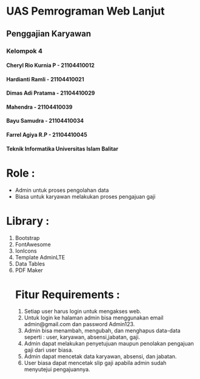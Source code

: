 # UAS Pemrograman Web Lanjut
<h2>Penggajian Karyawan</h2> 
<h3>Kelompok 4</h3>
<h4>Cheryl Rio Kurnia P - 21104410012</h4>
<h4>Hardianti Ramli - 21104410021</h4>
<h4>Dimas Adi Pratama - 21104410029</h4>
<h4>Mahendra - 21104410039</h4>
<h4>Bayu Samudra - 21104410034</h4>
<h4>Farrel Agiya R.P - 21104410045</h4>
<h4>Teknik Informatika Universitas Islam Balitar</h4>



# Role :
<ul>
<li>Admin untuk proses pengolahan data</li>
<li>Biasa untuk karyawan melakukan proses pengajuan gaji</li>
</ul>

# Library :
<ol>
<li>Bootstrap</li>
<li>FontAwesome</li>
<li>IonIcons</li>
<li>Template AdminLTE</li>
<li>Data Tables</li>
<li>PDF Maker</li>
  
# Fitur Requirements :
<ol>
  <li>Setiap user harus login untuk mengakses web.</li>
  <li>Untuk login ke halaman admin bisa menggunakan email admin@gmail.com dan password Admin123.</li>
  <li>Admin bisa menambah, mengubah, dan menghapus data-data seperti : user, karyawan, absensi,jabatan, gaji.</li>
  <li>Admin dapat melakukan penyetujuan maupun penolakan pengajuan gaji dari user biasa.</li>
  <li>Admin dapat mencetak data karyawan, absensi, dan jabatan.</li>
  <li>User biasa dapat mencetak slip gaji apabila admin sudah menyutejui pengajuannya.</li>
</ol>
